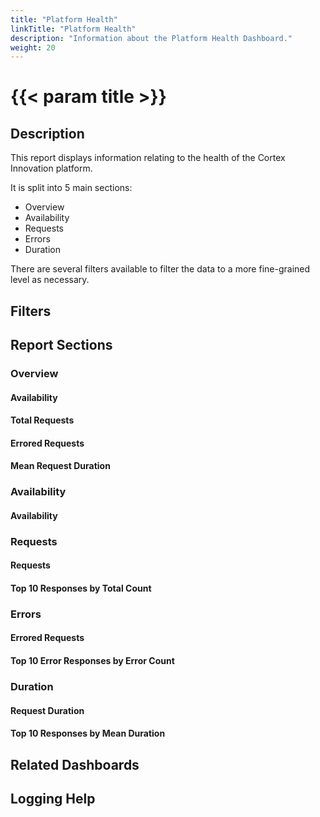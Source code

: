 ```yaml
---
title: "Platform Health"
linkTitle: "Platform Health"
description: "Information about the Platform Health Dashboard."
weight: 20
---
```


# {{< param title >}}

## Description

This report displays information relating to the health of the Cortex Innovation platform.  

It is split into 5 main sections:

- Overview
- Availability
- Requests
- Errors
- Duration

There are several filters available to filter the data to a more fine-grained level as necessary.

## Filters

## Report Sections

### Overview

#### Availability

#### Total Requests

#### Errored Requests

#### Mean Request Duration

### Availability

#### Availability

### Requests

#### Requests

#### Top 10 Responses by Total Count

### Errors

#### Errored Requests

#### Top 10 Error Responses by Error Count

### Duration

#### Request Duration

#### Top 10 Responses by Mean Duration

## Related Dashboards

## Logging Help